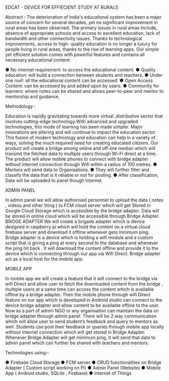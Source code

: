 EDCAT - DEVICE FOR EFFIECIENT STUDY AT RURALS

Abstract :
The deterioration of India's educational system has been a major source of concern for several decades, yet no significant improvement in rural areas has been observed. The primary issues in rural areas include, absence of appropriate schools and access to excellent education, lack of bandwidth and other connectivity issues. Thanks to technological improvements, access to high- quality education is no longer a luxury for people living in rural areas, thanks to the rise of learning apps. Our simple yet efficient solution comes with powerful features and contains all necessary educational content:

● No internet requirement: to access the educational content.
● Quality education: will build a connection between students and teachers.
● Under one roof: all the educational content can be accessed.
● Open Access Content: can be accessed by and added upon by users.
● Community for learners: where notes can be shared and allows peer-to-peer and mentor to mentorship and guidance.

Methodology :
 
Education is rapidly gravitating towards more virtual ,distributive sector that involves cutting-edge technology.With advanced and upgraded technologies, this mode of learning has been made simpler. Major innovations are altering and will continue to impact the education sector. This fusion of modern technology and education can help in a variety of ways, solving the much required need for creating educated citizens.
Our product will create a bridge among online and off-line median which will transmit the fetched data to multiple users through Wi-Fi direct at a time.
The product will allow mobile phones to connect with bridge adapter without internet connection through Wifi within a radius of 100 metres.
● Mentors will send data to Organisations.
● They will further filter and classify the data that is it reliable or not for posting.
● After classification, Data will be uploaded to panel though Internet.

ADMIN PANEL

In admin panel we will allow authorised personnel to upload the data ( notes , videos and other thing ) to FCM cloud server which will get Stored in Google Cloud Storage which is accessible by the bridge adapter.
Data will be stored in online cloud which will be accessible through Bridge Adapter.
BRIDGE ADAPTER
We will create a brigade adapter which is device designed in raspberry pi which will hold the content on a virtual cloud firebase server and download it offline whenever gets minimum ping.
Bridge adapter is a device which is holding a wifi module and a custom script that is giving a ping at every second to the database and whenever the ping hit back . It will download the content offline and provide it to the device which is connecting through our app via Wifi Direct. Bridge adapter act as a local host for the mobile app.

MOBILE APP

In mobile app we will create a feature that it will connect to the bridge via wifi Direct and allow user to fetch the downloaded content from the bridge , multiple users at a same time can access the content which is available offline by a bridge adapter. Then the mobile phone through wifi Direct feature on our app which is developed in Android studio can connect to the device bridge adapter and allow content to be available offline to the user.
Now as a part of admin NGO or any organisation can maintain the data on bridge adapter through admin panel.
There will be 2 way communication which will allow user to send student’s feedback and query to mentors as well.
Students can post their feedback or queries through mobile app locally without internet connection which will get stored in Bridge Adapter. Whenever Bridge Adapter will get minimum ping, It will send that data to admin panel which can further be shared with teachers and mentors.

Technologies using:-

● Firebase Cloud Storage
● FCM server
● CRUD functionalities on Bridge Adapter ( Custom script working on Pi)
● Admin Panel (Website)
● Mobile App ( Android studio, SQLite , Firebase)
● Internet of Things
 
